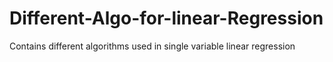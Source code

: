 # Different-Algo-for-linear-Regression
Contains different algorithms used in single variable linear regression
